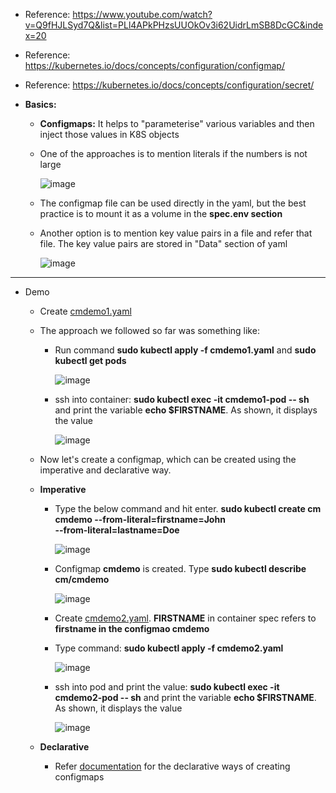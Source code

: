 - Reference: https://www.youtube.com/watch?v=Q9fHJLSyd7Q&list=PLl4APkPHzsUUOkOv3i62UidrLmSB8DcGC&index=20
- Reference: https://kubernetes.io/docs/concepts/configuration/configmap/
- Reference: https://kubernetes.io/docs/concepts/configuration/secret/

- **Basics:**
  - **Configmaps:** It helps to "parameterise" various variables and then inject those values in K8S objects

  - One of the approaches is to mention literals if the numbers is not large 

      ![image](https://github.com/user-attachments/assets/e6c4c217-6e1f-402e-a040-85926b0a9ad2)
    
  - The configmap file can be used directly in the yaml, but the best practice is to mount it as a volume in the **spec.env section**

  - Another option is to mention key value pairs in a file and refer that file. The key value pairs are stored in "Data" section of yaml

      ![image](https://github.com/user-attachments/assets/62470d24-2af6-4915-b114-6afa1e46a484)
     
-------------------------------------------------------
- Demo
  - Create [cmdemo1.yaml](https://github.com/Ajit1279/GCP_Learning/blob/main/Docker_K8S/K8S/concepts/cmdemo1.yaml)
 
  - The approach we followed so far was something like:

    -  Run command **sudo kubectl apply -f cmdemo1.yaml** and **sudo kubectl get pods**

        ![image](https://github.com/user-attachments/assets/e2537dfb-d483-4381-ae67-0e7a42399638)

    - ssh into container: **sudo kubectl exec -it cmdemo1-pod -- sh** and print the variable **echo $FIRSTNAME**. As shown, it displays the value

        ![image](https://github.com/user-attachments/assets/8dec5dcc-7f46-4e2a-bb9e-5a90a38039fe)

  - Now let's create a configmap, which can be created using the imperative and declarative way.

  - **Imperative** 

    - Type the below command and hit enter. 
      **sudo kubectl create cm cmdemo --from-literal=firstname=John \
      --from-literal=lastname=Doe**
 
        ![image](https://github.com/user-attachments/assets/e82da4ea-2d3b-475c-af3b-316ebfe0b5da)

    - Configmap **cmdemo** is created. Type **sudo kubectl describe cm/cmdemo**
 
       ![image](https://github.com/user-attachments/assets/57549a3d-ea61-4074-afb1-c5d42b9ba57b)

    - Create [cmdemo2.yaml](https://github.com/Ajit1279/GCP_Learning/blob/main/Docker_K8S/K8S/concepts/cmdemo2.yaml). **FIRSTNAME** in container spec refers to **firstname in the configmao cmdemo** 

    - Type command: **sudo kubectl apply -f cmdemo2.yaml**
 
        ![image](https://github.com/user-attachments/assets/f4ad7ebc-bdcb-4386-ae79-b7983e968791)

    - ssh into pod and print the value: **sudo kubectl exec -it cmdemo2-pod -- sh** and print the variable **echo $FIRSTNAME**. As shown, it displays the value
 
        ![image](https://github.com/user-attachments/assets/e4cfceca-e0fd-4d5e-97f6-97e41c7e35ab)

  - **Declarative**
    
    - Refer [documentation](https://kubernetes.io/docs/tasks/configure-pod-container/configure-pod-configmap/) for the declarative ways of creating configmaps

  

